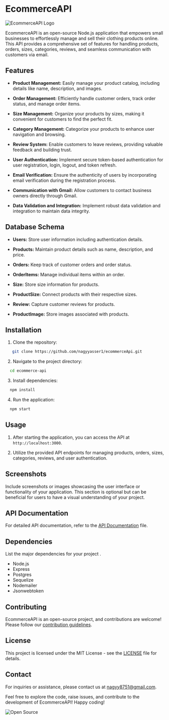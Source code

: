 # EcommerceAPI

![EcommerceAPI Logo](https://imgs.search.brave.com/sfAuUaG5iJ01KJv9KbuCwgGOrLv9ZIdfp48TTr8lSrQ/rs:fit:500:0:0/g:ce/aHR0cHM6Ly91cGxv/YWQud2lraW1lZGlh/Lm9yZy93aWtpcGVk/aWEvY29tbW9ucy85/LzkwL0NvbWVyY2lv/X2VsZWN0cm9uaWNv/LmpwZw)

EcommerceAPI is an open-source Node.js application that empowers small businesses to effortlessly manage and sell their clothing products online. This API provides a comprehensive set of features for handling products, orders, sizes, categories, reviews, and seamless communication with customers via email.

## Features

- **Product Management:** Easily manage your product catalog, including details like name, description, and images.

- **Order Management:** Efficiently handle customer orders, track order status, and manage order items.

- **Size Management:** Organize your products by sizes, making it convenient for customers to find the perfect fit.

- **Category Management:** Categorize your products to enhance user navigation and browsing.

- **Review System:** Enable customers to leave reviews, providing valuable feedback and building trust.

- **User Authentication:** Implement secure token-based authentication for user registration, login, logout, and token refresh.

- **Email Verification:** Ensure the authenticity of users by incorporating email verification during the registration process.

- **Communication with Gmail:** Allow customers to contact business owners directly through Gmail.

- **Data Validation and Integration:** Implement robust data validation and integration to maintain data integrity.

## Database Schema

- **Users:** Store user information including authentication details.
  
- **Products:** Maintain product details such as name, description, and price.

- **Orders:** Keep track of customer orders and order status.

- **OrderItems:** Manage individual items within an order.

- **Size:** Store size information for products.

- **ProductSize:** Connect products with their respective sizes.

- **Review:** Capture customer reviews for products.

- **ProductImage:** Store images associated with products.

## Installation

1. Clone the repository:
   
```bash
   git clone https://github.com/nagyyasser1/ecommerceApi.git
```
2. Navigate to the project directory:

```bash
  cd ecommerce-api
```
3. Install dependencies:

```bash
  npm install
```

4. Run the application:
```bash
  npm start
```


## Usage

1. After starting the application, you can access the API at `http://localhost:3000`.

2. Utilize the provided API endpoints for managing products, orders, sizes, categories, reviews, and user authentication.

## Screenshots

Include screenshots or images showcasing the user interface or functionality of your application. This section is optional but can be beneficial for users to have a visual understanding of your project.

## API Documentation

For detailed API documentation, refer to the [API Documentation](link_to_api_documentation.md) file.

## Dependencies

List the major dependencies for your project .

- Node.js
- Express
- Postgres 
- Sequelize 
- Nodemailer 
- Jsonwebtoken 

## Contributing

EcommerceAPI is an open-source project, and contributions are welcome! Please follow our [contribution guidelines](CONTRIBUTING.md).

## License

This project is licensed under the MIT License - see the [LICENSE](LICENSE) file for details.

## Contact

For inquiries or assistance, please contact us at nagyy8751@gmail.com.

Feel free to explore the code, raise issues, and contribute to the development of EcommerceAPI! Happy coding!

![Open Source](https://img.shields.io/badge/Open%20Source-Yes-green.svg)


